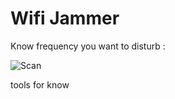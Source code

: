 # Wifi Jammer

Know frequency you want to disturb :

![Scan](https://github.com/HamzhaF/Hack_RF/blob/main/wifi-jammer/2.4-wifi-channel.jpg)


tools for know